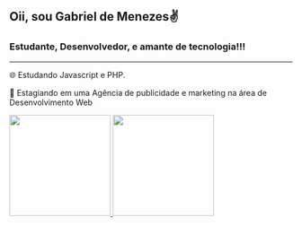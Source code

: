 
## Oii, sou Gabriel de Menezes✌

### Estudante, Desenvolvedor, e amante de tecnologia!!!

---

🌐  Estudando Javascript e PHP.

🔰  Estagiando em uma Agência de publicidade e marketing
   na área de Desenvolvimento Web


<div>
  <a href="https://github.com/gabrielmenezes30">
  <img height="180em" src="https://github-readme-stats.vercel.app/api?username=gabrielmenezes30&show_icons=true&theme=buefy &include_all_commits=true&count_private=true"/>
  <img height="180em" src="https://github-readme-stats.vercel.app/api/top-langs/?username=gabrielmenezes30&layout=compact&langs_count=16&theme=buefy "/>
</div>


